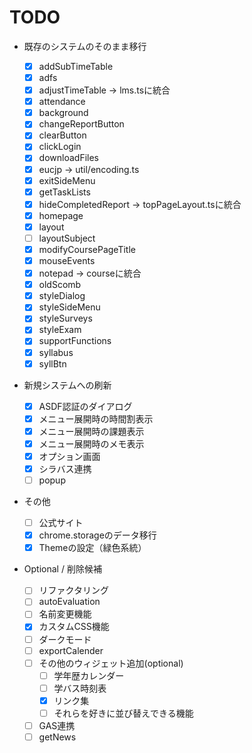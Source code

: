 # TODO

- 既存のシステムのそのまま移行

  - [x] addSubTimeTable
  - [x] adfs
  - [x] adjustTimeTable -> lms.tsに統合
  - [x] attendance
  - [x] background
  - [x] changeReportButton
  - [x] clearButton
  - [x] clickLogin
  - [x] downloadFiles
  - [x] eucjp -> util/encoding.ts
  - [x] exitSideMenu
  - [x] getTaskLists
  - [x] hideCompletedReport -> topPageLayout.tsに統合
  - [x] homepage
  - [x] layout
  - [ ] layoutSubject
  - [x] modifyCoursePageTitle
  - [x] mouseEvents
  - [x] notepad -> courseに統合
  - [x] oldScomb
  - [x] styleDialog
  - [x] styleSideMenu
  - [x] styleSurveys
  - [x] styleExam
  - [x] supportFunctions
  - [x] syllabus
  - [x] syllBtn

- 新規システムへの刷新

  - [x] ASDF認証のダイアログ
  - [x] メニュー展開時の時間割表示
  - [x] メニュー展開時の課題表示
  - [x] メニュー展開時のメモ表示
  - [x] オプション画面
  - [x] シラバス連携
  - [ ] popup

- その他

  - [ ] 公式サイト
  - [x] chrome.storageのデータ移行
  - [x] Themeの設定（緑色系統）

- Optional / 削除候補
  - [ ] リファクタリング
  - [ ] autoEvaluation
  - [ ] 名前変更機能
  - [x] カスタムCSS機能
  - [ ] ダークモード
  - [ ] exportCalender
  - [ ] その他のウィジェット追加(optional)
    - [ ] 学年歴カレンダー
    - [ ] 学バス時刻表
    - [x] リンク集
    - [ ] それらを好きに並び替えできる機能
  - [ ] GAS連携
  - [ ] getNews
